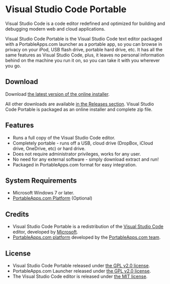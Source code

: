 # Visual Studio Code Portable

Visual Studio Code is a code editor redefined and optimized for building and
debugging modern web and cloud applications.

Visual Studio Code Portable is the Visual Studio Code text editor packaged with
a PortableApps.com launcher as a portable app, so you can browse in privacy on
your iPod, USB flash drive, portable hard drive, etc. It has all the same
features as Visual Studio Code, plus, it leaves no personal information behind
on the machine you run it on, so you can take it with you wherever you go.

## Download

Download [the latest version of the online installer][D1].

All other downloads are available [in the Releases section][D2]. Visual Studio Code Portable
is packaged as an online installer and complete zip file.

[D1]: https://github.com/Makazzz/VSCodePortable/releases/latest
[D2]: https://github.com/Makazzz/VSCodePortable/releases

## Features

*	Runs a full copy of the Visual Studio Code editor.
*	Completely portable - runs off a USB, cloud drive (DropBox, iCloud drive, OneDrive, etc) or hard drive.
*	Does not require administrator privileges, works for any user.
*	No need for any external software - simply download extract and run!
*	Packaged in PortableApps.com format for easy integration.

## System Requirements

*	Microsoft Windows 7 or later.
*	[PortableApps.com Platform](https://portableapps.com/download) (Optional)

## Credits
*	Visual Studio Code Portable is a redistribution of the [Visual Studio Code](https://code.visualstudio.com) editor, developed by [Microsoft](https://www.microsoft.com).
*	[PortableApps.com platform](https://portableapps.com/download) developed by the [PortableApps.com team](https://portableapps.com).

## License

*	Visual Studio Code Portable released under [the GPL v2.0 license](https://raw.githubusercontent.com/Makazzz/VSCodePortable/master/LICENSE).
*	PortableApps.com Launcher released under [the GPL v2.0 license](https://raw.githubusercontent.com/Makazzz/VSCodePortable/master/VSCodePortable/Other/Source/LauncherLicense.txt).
*	The Visual Studio Code editor is released under [the MIT license](https://raw.githubusercontent.com/microsoft/vscode/master/LICENSE.txt).
